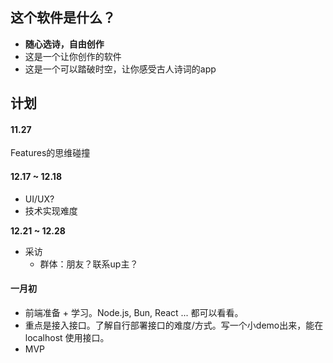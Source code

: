 ## 这个软件是什么？

- **随心选诗，自由创作**
- 这是一个让你创作的软件
- 这是一个可以踏破时空，让你感受古人诗词的app

## 计划

#### 11.27

Features的思维碰撞



#### 12.17 ~ 12.18

- UI/UX?
- 技术实现难度

**12.21 ~ 12.28**

- 采访
  - 群体：朋友？联系up主？

#### 一月初

- 前端准备 + 学习。Node.js, Bun, React ... 都可以看看。
- 重点是接入接口。了解自行部署接口的难度/方式。写一个小demo出来，能在localhost 使用接口。
- MVP